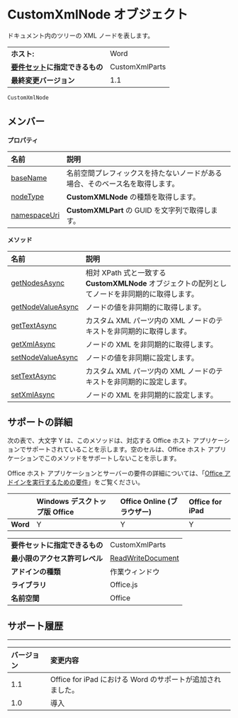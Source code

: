 
# <a name="customxmlnode-object"></a>CustomXmlNode オブジェクト
ドキュメント内のツリーの XML ノードを表します。

|||
|:-----|:-----|
|**ホスト:**|Word|
|**[要件セット](../../docs/overview/specify-office-hosts-and-api-requirements.md)に指定できるもの**|CustomXmlParts|
|**最終変更バージョン**|1.1|

```js
CustomXmlNode
```


## <a name="members"></a>メンバー


**プロパティ**


|**名前**|**説明**|
|:-----|:-----|
|[baseName](../../reference/shared/customxmlnode.basename.md)|名前空間プレフィックスを持たないノードがある場合、そのベース名を取得します。|
|[nodeType](../../reference/shared/customxmlnode.nodetype.md)|**CustomXMLNode** の種類を取得します。|
|[namespaceUri](../../reference/shared/customxmlnode.namespaceuri.md)|**CustomXMLPart** の GUID を文字列で取得します。|

**メソッド**


|**名前**|**説明**|
|:-----|:-----|
|[getNodesAsync](../../reference/shared/customxmlnode.getnodesasync.md)|相対 XPath 式と一致する **CustomXMLNode** オブジェクトの配列としてノードを非同期的に取得します。|
|[getNodeValueAsync](../../reference/shared/customxmlnode.getnodevalueasync.md)|ノードの値を非同期的に取得します。|
|[getTextAsync](customxmlnode.gettextasync.md)|カスタム XML パーツ内の XML ノードのテキストを非同期的に取得します。|
|[getXmlAsync](../../reference/shared/customxmlnode.getxmlasync.md)|ノードの XML を非同期的に取得します。|
|[setNodeValueAsync](../../reference/shared/customxmlnode.setnodevalueasync.md)|ノードの値を非同期に設定します。|
|[setTextAsync](customxmlnode.settextasync.md)|カスタム XML パーツ内の XML ノードのテキストを非同期的に設定します。|
|[setXmlAsync](../../reference/shared/customxmlnode.setxmlasync.md)|ノードの XML を非同期的に設定します。|

## <a name="support-details"></a>サポートの詳細


次の表で、大文字 Y は、このメソッドは、対応する Office ホスト アプリケーションでサポートされていることを示します。空のセルは、Office ホスト アプリケーションでこのメソッドをサポートしないことを示します。

Office ホスト アプリケーションとサーバーの要件の詳細については、「[Office アドインを実行するための要件](../../docs/overview/requirements-for-running-office-add-ins.md)」をご覧ください。


||**Windows デスクトップ版 Office**|**Office Online (ブラウザー)**|**Office for iPad**|
|:-----|:-----|:-----|:-----|
|**Word**|Y|Y|Y|

|||
|:-----|:-----|
|**要件セットに指定できるもの**|CustomXmlParts|
|**最小限のアクセス許可レベル**|[ReadWriteDocument](../../docs/develop/requesting-permissions-for-api-use-in-content-and-task-pane-add-ins.md)|
|**アドインの種類**|作業ウィンドウ|
|**ライブラリ**|Office.js|
|**名前空間**|Office|

## <a name="support-history"></a>サポート履歴



****


|**バージョン**|**変更内容**|
|:-----|:-----|
|1.1|Office for iPad における Word のサポートが追加されました。|
|1.0|導入|
